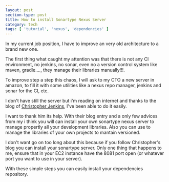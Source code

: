 ```yaml
---
layout: post
section-type: post
title: How to install Sonartype Nexus Server
category: tech
tags: [ 'tutorial', 'nexus', 'dependencies' ]
---
```



In my current job position, I have to improve an very old architecture to a brand new one.

The first thing what caught my attention was that there is not any CI environment, no jenkins, no sonar, even no a version control system like maven, gradle...., they manage their libraries manually!!!.

To improve step a step this chaos, I will ask to my CTO a new server in amazon, to fill it with some utilities like a nexus repo manager, jenkins and sonar for the CI, etc.

I don't have still the server but i'm reading on internet and thanks to the blog of <a href="http://chrisjenx.com/sonatype-nexus-aws-ec2/" target="_blank">Christopher Jenkins</a>, I've been able to do it easily.

I want to thank him its help. With their blog entry and a only few advices from my i think you will can install your own sonartype nexus server to manage propertly all your development libraries. Also you can use to manage the libraries of your own projects to mantain versioned.

I don't want go on too long about this because if you follow Christopher's blog you can install your sonartype server. Only one thing that happens to me, ensure that in your EC2 instance have the 8081 port open (or whatever port you want to use in your server).

With these simple steps you can easily install your dependencies repository.
